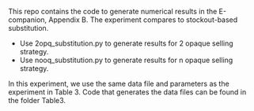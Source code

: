 This repo contains the code to generate numerical results in the E-companion, Appendix B. The experiment compares to stockout-based substitution.
- Use 2opq_substitution.py to generate results for 2 opaque selling strategy.
- Use nooq_substitution.py to generate results for n opaque selling strategy.

In this experiment, we use the same data file and parameters as the experiment in Table 3. Code that generates the data files can be found in the folder Table3.


